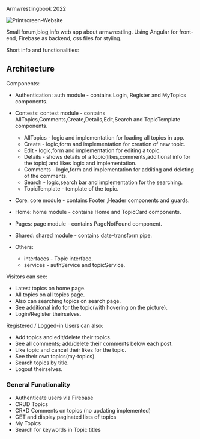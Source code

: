 Armwrestlingbook 2022

![Printscreen-Website](https://github.com/hvpetrow/Angular/raw/master/armwrestlingbook/src/assets/Printscreen.png)

Small forum,blog,info web app about armwrestling.
Using Angular for front-end, Firebase as backend, css files for styling.

Short info and functionalities:

## Architecture

Components:

- Authentication: auth module - contains Login, Register and MyTopics components.
- Contests: contest module - contains AllTopics,Comments,Create,Details,Edit,Search and TopicTemplate components.

  - AllTopics - logic and implementation for loading all topics in app.
  - Create - logic,form and implementation for creation of new topic.
  - Edit - logic,form and implementation for editing a topic.
  - Details - shows details of a topic(likes,comments,additional info for the topic) and likes logic and implementation.
  - Comments - logic,form and implementation for additing and deleting of the comments.
  - Search - logic,search bar and implementation for the searching.
  - TopicTemplate - template of the topic.

- Core: core module - contains Footer ,Header components and guards.
- Home: home module - contains Home and TopicCard components.
- Pages: page module - contains PageNotFound component.
- Shared: shared module - contains date-transform pipe.
- Others:
  - interfaces - Topic interface.
  - services - authService and topicService.

Visitors can see:

- Latest topics on home page.
- All topics on all topics page.
- Also can searching topics on search page.
- See additional info for the topic(with hovering on the picture).
- Login/Register theirselves.

Registered / Logged-in Users can also:

- Add topics and edit/delete their topics.
- See all comments; add/delete their comments below each post.
- Like topic and cancel their likes for the topic.
- See their own topics(my-topics).
- Search topics by title.
- Logout theirselves.

### General Functionality

- Authenticate users via Firebase
- CRUD Topics
- CR\*D Comments on topics (no updating implemented)
- GET and display paginated lists of topics
- My Topics
- Search for keywords in Topic titles
